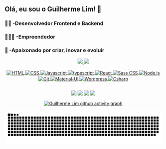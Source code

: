 ## Olá, eu sou o Guilherme Lim! 👋

### 👨‍💻 -Desenvolvedor Frontend e Backend

### 👨🏻‍💼 -Empreendedor

### 🚀 -Apaixonado por criar, inovar e evoluir

<div align="center">
  <a href="https://github.com/guilhermelim" target="_blank">
                           
  <img height="180em" src="https://github-readme-stats.vercel.app/api?username=guilhermelim&show_icons=true&theme=dracula&include_all_commits=true&count_private=true"/>
  <img height="180em" src="https://github-readme-stats.vercel.app/api/top-langs/?username=guilhermelim&layout=compact&langs_count=6&theme=dracula"/>

<div style="display: inline_block"><br>
  <img align="center" alt="HTML" height="35" width="48" src="https://cdn.jsdelivr.net/gh/devicons/devicon/icons/html5/html5-original.svg">
  <img align="center" alt="CSS" height="35" width="48" src="https://cdn.jsdelivr.net/gh/devicons/devicon/icons/css3/css3-original.svg">
  <img align="center" alt="Javascript" height="35" width="48" src="https://cdn.jsdelivr.net/gh/devicons/devicon/icons/javascript/javascript-original.svg">
  <img align="center" alt="typescript" height="35" width="48" src="https://cdn.jsdelivr.net/gh/devicons/devicon/icons/typescript/typescript-original.svg">
  <img align="center" alt="React" height="35" width="48" src="https://cdn.jsdelivr.net/gh/devicons/devicon/icons/react/react-original.svg">
  <img align="center" alt="Sass CSS" height="35" width="48" src="https://cdn.jsdelivr.net/gh/devicons/devicon/icons/sass/sass-original.svg">
  <img align="center" alt="Node.js" height="48" width="48" src="https://cdn.jsdelivr.net/gh/devicons/devicon/icons/nodejs/nodejs-original.svg">
  <img align="center" alt="Git" height="35" width="48" src="https://cdn.jsdelivr.net/gh/devicons/devicon/icons/git/git-original.svg">
  <img align="center" alt="Material-UI" height="35" width="48" src="https://cdn.jsdelivr.net/gh/devicons/devicon/icons/materialui/materialui-original.svg">
  <img align="center" alt="Wordpress" height="35" width="48" src="https://cdn.jsdelivr.net/gh/devicons/devicon/icons/wordpress/wordpress-plain.svg">
  <img align="center" alt="Csharp" height="35" width="48" src="https://cdn.jsdelivr.net/gh/devicons/devicon/icons/csharp/csharp-original.svg">
  <br>
</div>
  
  ##
 
<div></div>
  <a href="https://www.instagram.com/guilhermem.lima" target="_blank"><img src="https://img.shields.io/badge/-Instagram-%23E4405F?style=for-the-badge&logo=instagram&logoColor=white" target="_blank"></a>
  <a href = "mailto:guilhermem.lima@outlook.com"><img src="https://img.shields.io/badge/-Outlook-%23333?style=for-the-badge&logo=gmail&logoColor=white" target="_blank"></a>
  <a href="https://www.linkedin.com/in/guilhermelim" target="_blank"><img src="https://img.shields.io/badge/-LinkedIn-%230077B5?style=for-the-badge&logo=linkedin&logoColor=white" target="_blank"></a> 
  <a href="https://wa.me/5585992704305" target="_blank"><img src="https://img.shields.io/badge/WhatsApp-25D366?style=for-the-badge&logo=whatsapp&logoColor=white" target="_blank"></a>
    
[![Guilherme Lim github activity graph](https://github-readme-activity-graph.vercel.app/graph?username=guilhermelim&bg_color=0D1117&color=bd93f9&line=ff79c6&point=FFFFFF&hide_border=true&title_color=ff79c6&custom_title=Guilherme%20Lim%20Contribution%20Graph)](https://github.com/ashutosh00710/github-readme-activity-graph)

<!-- Gere novos Snake Animation em https://platane.github.io/snk/ -->
![Snake animation](https://github.com/guilhermelim/guilhermelim/blob/output/github-contribution-grid-snake.svg)

</div>
